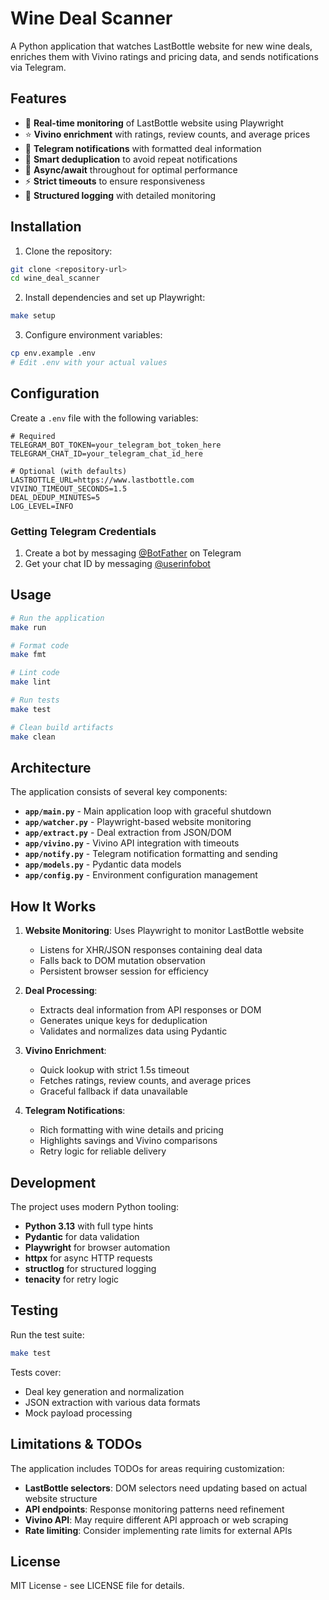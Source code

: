 # Wine Deal Scanner

A Python application that watches LastBottle website for new wine deals, enriches them with Vivino ratings and pricing data, and sends notifications via Telegram.

## Features

- 🍷 **Real-time monitoring** of LastBottle website using Playwright
- ⭐ **Vivino enrichment** with ratings, review counts, and average prices
- 📱 **Telegram notifications** with formatted deal information
- 🔄 **Smart deduplication** to avoid repeat notifications
- 🚀 **Async/await** throughout for optimal performance
- ⚡ **Strict timeouts** to ensure responsiveness
- 📝 **Structured logging** with detailed monitoring

## Installation

1. Clone the repository:
```bash
git clone <repository-url>
cd wine_deal_scanner
```

2. Install dependencies and set up Playwright:
```bash
make setup
```

3. Configure environment variables:
```bash
cp env.example .env
# Edit .env with your actual values
```

## Configuration

Create a `.env` file with the following variables:

```env
# Required
TELEGRAM_BOT_TOKEN=your_telegram_bot_token_here
TELEGRAM_CHAT_ID=your_telegram_chat_id_here

# Optional (with defaults)
LASTBOTTLE_URL=https://www.lastbottle.com
VIVINO_TIMEOUT_SECONDS=1.5
DEAL_DEDUP_MINUTES=5
LOG_LEVEL=INFO
```

### Getting Telegram Credentials

1. Create a bot by messaging [@BotFather](https://t.me/botfather) on Telegram
2. Get your chat ID by messaging [@userinfobot](https://t.me/userinfobot)

## Usage

```bash
# Run the application
make run

# Format code
make fmt

# Lint code
make lint

# Run tests
make test

# Clean build artifacts
make clean
```

## Architecture

The application consists of several key components:

- **`app/main.py`** - Main application loop with graceful shutdown
- **`app/watcher.py`** - Playwright-based website monitoring
- **`app/extract.py`** - Deal extraction from JSON/DOM
- **`app/vivino.py`** - Vivino API integration with timeouts
- **`app/notify.py`** - Telegram notification formatting and sending
- **`app/models.py`** - Pydantic data models
- **`app/config.py`** - Environment configuration management

## How It Works

1. **Website Monitoring**: Uses Playwright to monitor LastBottle website
   - Listens for XHR/JSON responses containing deal data
   - Falls back to DOM mutation observation
   - Persistent browser session for efficiency

2. **Deal Processing**: 
   - Extracts deal information from API responses or DOM
   - Generates unique keys for deduplication
   - Validates and normalizes data using Pydantic

3. **Vivino Enrichment**:
   - Quick lookup with strict 1.5s timeout
   - Fetches ratings, review counts, and average prices
   - Graceful fallback if data unavailable

4. **Telegram Notifications**:
   - Rich formatting with wine details and pricing
   - Highlights savings and Vivino comparisons
   - Retry logic for reliable delivery

## Development

The project uses modern Python tooling:

- **Python 3.13** with full type hints
- **Pydantic** for data validation
- **Playwright** for browser automation
- **httpx** for async HTTP requests
- **structlog** for structured logging
- **tenacity** for retry logic

## Testing

Run the test suite:

```bash
make test
```

Tests cover:
- Deal key generation and normalization
- JSON extraction with various data formats
- Mock payload processing

## Limitations & TODOs

The application includes TODOs for areas requiring customization:

- **LastBottle selectors**: DOM selectors need updating based on actual website structure
- **API endpoints**: Response monitoring patterns need refinement
- **Vivino API**: May require different API approach or web scraping
- **Rate limiting**: Consider implementing rate limits for external APIs

## License

MIT License - see LICENSE file for details.
